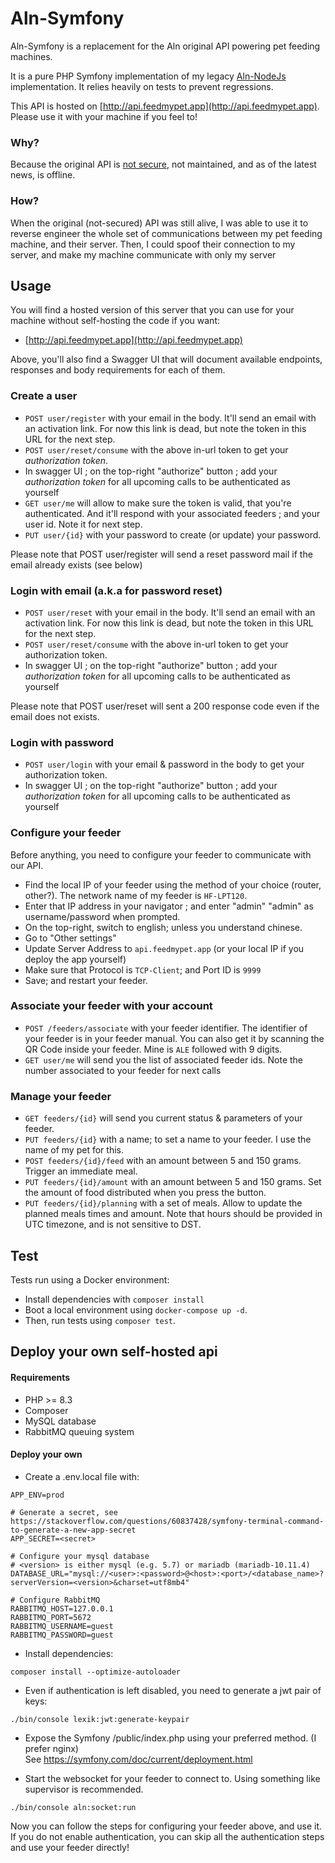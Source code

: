 # Aln-Symfony

Aln-Symfony is a replacement for the Aln original API powering pet feeding machines.

It is a pure PHP Symfony implementation of my legacy [Aln-NodeJs](https://github.com/Dean151/Aln-NodeJs) implementation. It relies heavily on tests to prevent regressions.

This API is hosted on [http://api.feedmypet.app](http://api.feedmypet.app). Please use it with your machine if you feel to!

### Why?

Because the original API is [not secure](https://www.thomasdurand.fr/security/iot/how-anyone-could-feed-my-cat/), not maintained, and as of the latest news, is offline. 

### How?

When the original (not-secured) API was still alive, I was able to use it to reverse engineer the whole set of communications between my pet feeding machine, and their server. Then, I could spoof their connection to my server, and make my machine communicate with only my server

## Usage

You will find a hosted version of this server that you can use for your machine without self-hosting the code if you want: 

- [http://api.feedmypet.app](http://api.feedmypet.app)

Above, you'll also find a Swagger UI that will document available endpoints, responses and body requirements for each of them.

### Create a user

- `POST user/register` with your email in the body. It'll send an email with an activation link. For now this link is dead, but note the token in this URL for the next step.
- `POST user/reset/consume` with the above in-url token to get your _authorization token_.
- In swagger UI ; on the top-right "authorize" button ; add your _authorization token_ for all upcoming calls to be authenticated as yourself
- `GET user/me` will allow to make sure the token is valid, that you're authenticated. And it'll respond with your associated feeders ; and your user id. Note it for next step.
- `PUT user/{id}` with your password to create (or update) your password.

Please note that POST user/register will send a reset password mail if the email already exists (see below)

### Login with email (a.k.a for password reset)

- `POST user/reset` with your email in the body. It'll send an email with an activation link. For now this link is dead, but note the token in this URL for the next step.
- `POST user/reset/consume` with the above in-url token to get your authorization token.
- In swagger UI ; on the top-right "authorize" button ; add your _authorization token_ for all upcoming calls to be authenticated as yourself

Please note that POST user/reset will sent a 200 response code even if the email does not exists.

### Login with password

- `POST user/login` with your email & password in the body to get your authorization token.
- In swagger UI ; on the top-right "authorize" button ; add your _authorization token_ for all upcoming calls to be authenticated as yourself

### Configure your feeder

Before anything, you need to configure your feeder to communicate with our API.

- Find the local IP of your feeder using the method of your choice (router, other?). The network name of my feeder is `HF-LPT120`.
- Enter that IP address in your navigator ; and enter "admin" "admin" as username/password when prompted.
- On the top-right, switch to english; unless you understand chinese.
- Go to "Other settings"
- Update Server Address to `api.feedmypet.app` (or your local IP if you deploy the app yourself)
- Make sure that Protocol is `TCP-Client`; and Port ID is `9999`
- Save; and restart your feeder.

### Associate your feeder with your account

- `POST /feeders/associate` with your feeder identifier. The identifier of your feeder is in your feeder manual. You can also get it by scanning the QR Code inside your feeder. Mine is `ALE` followed with 9 digits.
- `GET user/me` will send you the list of associated feeder ids. Note the number associated to your feeder for next calls

### Manage your feeder

- `GET feeders/{id}` will send you current status & parameters of your feeder.
- `PUT feeders/{id}` with a name; to set a name to your feeder. I use the name of my pet for this.
- `POST feeders/{id}/feed` with an amount between 5 and 150 grams. Trigger an immediate meal.
- `PUT feeders/{id}/amount` with an amount between 5 and 150 grams. Set the amount of food distributed when you press the button.
- `PUT feeders/{id}/planning` with a set of meals. Allow to update the planned meals times and amount. Note that hours should be provided in UTC timezone, and is not sensitive to DST.

## Test

Tests run using a Docker environment:

- Install dependencies with `composer install`
- Boot a local environment using `docker-compose up -d`.
- Then, run tests using `composer test`.

## Deploy your own self-hosted api

#### Requirements
- PHP >= 8.3
- Composer
- MySQL database
- RabbitMQ queuing system

#### Deploy your own

- Create a .env.local file with:
```dotenv
APP_ENV=prod

# Generate a secret, see https://stackoverflow.com/questions/60837428/symfony-terminal-command-to-generate-a-new-app-secret
APP_SECRET=<secret>

# Configure your mysql database
# <version> is either mysql (e.g. 5.7) or mariadb (mariadb-10.11.4)
DATABASE_URL="mysql://<user>:<password>@<host>:<port>/<database_name>?serverVersion=<version>&charset=utf8mb4"

# Configure RabbitMQ
RABBITMQ_HOST=127.0.0.1
RABBITMQ_PORT=5672
RABBITMQ_USERNAME=guest
RABBITMQ_PASSWORD=guest
```


- Install dependencies:
```shell
composer install --optimize-autoloader
```


- Even if authentication is left disabled, you need to generate a jwt pair of keys:
```shell
./bin/console lexik:jwt:generate-keypair
```


- Expose the Symfony /public/index.php using your preferred method. (I prefer nginx)\
See https://symfony.com/doc/current/deployment.html


- Start the websocket for your feeder to connect to. Using something like supervisor is recommended.
```shell
./bin/console aln:socket:run
```

Now you can follow the steps for configuring your feeder above, and use it.
If you do not enable authentication, you can skip all the authentication steps and use your feeder directly!
